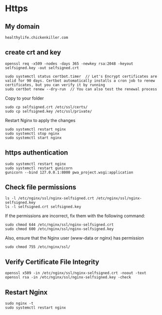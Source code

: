 # Https
## My domain
```
healthylife.chickenkiller.com
```
## create crt and key
```
openssl req -x509 -nodes -days 365 -newkey rsa:2048 -keyout selfsigned.key -out selfsigned.crt
```
```
sudo systemctl status certbot.timer  // Let's Encrypt certificates are valid for 90 days. Certbot automatically installs a cron job to renew certificates, but you can verify it by running
sudo certbot renew --dry-run  // You can also test the renewal process
```
Copy to your folder
```
sudo cp selfsigned.crt /etc/ssl/certs/
sudo cp selfsigned.key /etc/ssl/private/
```
Restart Nginx to apply the changes
```
sudo systemctl restart nginx
sudo systemctl stop nginx
sudo systemctl start nginx
```
## https authentication
```
sudo systemctl restart nginx
sudo systemctl restart gunicorn
gunicorn --bind 127.0.0.1:8000 pwa_project.wsgi:application
```
## Check file permissions
```
ls -l /etc/nginx/ssl/nginx-selfsigned.crt /etc/nginx/ssl/nginx-selfsigned.key
ls -l selfsigned.crt selfsigned.key
```
If the permissions are incorrect, fix them with the following command:
```
sudo chmod 644 /etc/nginx/ssl/nginx-selfsigned.crt
sudo chmod 600 /etc/nginx/ssl/nginx-selfsigned.key
```
Also, ensure that the Nginx user (www-data or nginx) has permission
```
sudo chmod 755 /etc/nginx/ssl/
```
## Verify Certificate File Integrity
```
openssl x509 -in /etc/nginx/ssl/nginx-selfsigned.crt -noout -text
openssl rsa -in /etc/nginx/ssl/nginx-selfsigned.key -check
```
## Restart Nginx
```
sudo nginx -t
sudo systemctl restart nginx
```